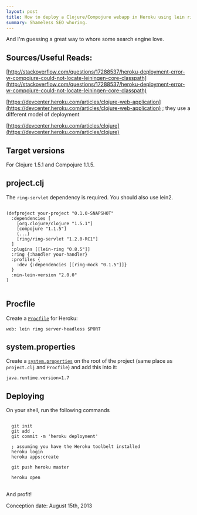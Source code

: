 ```yaml
---
layout: post
title: How to deploy a Clojure/Compojure webapp in Heroku using lein ring
summary: Shameless SEO whoring.
---
```


And I'm guessing a great way to whore some search engine love.

## Sources/Useful Reads:
[http://stackoverflow.com/questions/17288537/heroku-deployment-error-w-compojure-could-not-locate-leiningen-core-classpath](http://stackoverflow.com/questions/17288537/heroku-deployment-error-w-compojure-could-not-locate-leiningen-core-classpath)

[https://devcenter.heroku.com/articles/clojure-web-application](https://devcenter.heroku.com/articles/clojure-web-application) ; they use a different model of deployment

[https://devcenter.heroku.com/articles/clojure](https://devcenter.heroku.com/articles/clojure)

## Target versions
For Clojure 1.5.1 and Compojure 1.1.5.

## project.clj
The `ring-servlet` dependency is required. You should also use lein2.

<pre>
<code class="clojure">
(defproject your-project "0.1.0-SNAPSHOT"
  :dependencies [
    [org.clojure/clojure "1.5.1"]
    [compojure "1.1.5"]
    (...)
    [ring/ring-servlet "1.2.0-RC1"]
  ]
  :plugins [[lein-ring "0.8.5"]]
  :ring {:handler your-handler}
  :profiles {
    :dev {:dependencies [[ring-mock "0.1.5"]]}
  }
  :min-lein-version "2.0.0"
)
</code>
</pre>

## Procfile
Create a [`Procfile`](https://devcenter.heroku.com/articles/procfile) for Heroku:

`web: lein ring server-headless $PORT`

## system.properties
Create a [`system.properties`](https://devcenter.heroku.com/articles/add-java-version-to-an-existing-maven-app) on the root of the project (same place as `project.clj` and `Procfile`) and add this into it:

`java.runtime.version=1.7`

## Deploying
On your shell, run the following commands

<pre>
<code>
  git init
  git add .
  git commit -m 'heroku deployment'

  ; assuming you have the Heroku toolbelt installed
  heroku login
  heroku apps:create

  git push heroku master

  heroku open
</code>
</pre>

And profit!

Conception date: August 15th, 2013
